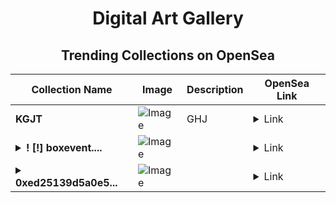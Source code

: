 <div align="center">

# Digital Art Gallery

## Trending Collections on OpenSea

| Collection Name                       | Image                                                                                     | Description                       | OpenSea Link                                                                                          |
|---------------------------------------|-------------------------------------------------------------------------------------------|-----------------------------------|--------------------------------------------------------------------------------------------------------|
| **KGJT** | ![Image](https://i.seadn.io/s/raw/files/dbc758d57359fac7ee4099fedd419cb8.jpg?w=500&auto=format?w=200&auto=format) | GHJ | <details><summary>Link</summary>[KGJT](https://opensea.io/collection/kgjt)</details> |
| **<details><summary>! [!] boxevent....</summary>! [!] boxevent.io #0041227</details>** | ![Image](https://i.seadn.io/s/raw/files/7b5ba1ba7864341d60db9ddc39431231.jpg?w=500&auto=format?w=200&auto=format) |  | <details><summary>Link</summary>[! [!] boxevent.io #0041227](https://opensea.io/collection/boxevent-io-0041227)</details> |
| **<details><summary>0xed25139d5a0e5...</summary>0xed25139d5a0e50549ece82aad5168568497156c9</details>** | ![Image](https://i.seadn.io/s/raw/files/662371d5e0a8665a35b37f8206b4c8fe.jpg?w=500&auto=format?w=200&auto=format) |  | <details><summary>Link</summary>[0xed25139d5a0e50549ece82aad5168568497156c9](https://opensea.io/collection/0xed25139d5a0e50549ece82aad5168568497156c9)</details> |

</div>